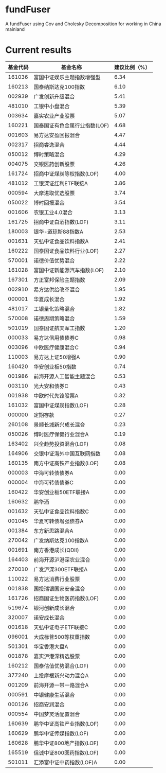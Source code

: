 # fundFuser
A fundFuser using Cov and Cholesky Decomposition for working in China mainland

# Current results
|基金代码|基金名称|建议比例（%）|
|----|----|----|
| 161036 | 富国中证娱乐主题指数增强型         |  6.34 |
| 160213 | 国泰纳斯达克100指数                |  6.10 |
| 002939 | 广发创新升级混合                   |  5.41 |
| 481010 | 工银中小盘混合                     |  5.39 |
| 003634 | 嘉实农业产业股票                   |  5.07 |
| 160221 | 国泰国证有色金属行业指数(LOF)      |  4.68 |
| 001603 | 易方达安盈回报混合                 |  4.47 |
| 002317 | 招商睿逸混合                       |  4.44 |
| 050012 | 博时策略混合                       |  4.29 |
| 004075 | 交银医药创新股票                   |  4.26 |
| 161724 | 招商中证煤炭等权指数(LOF)          |  4.00 |
| 481012 | 工银深证红利ETF联接A               |  3.86 |
| 000594 | 大摩进取优选股票                   |  3.74 |
| 050022 | 博时回报混合                       |  3.54 |
| 001606 | 农银工业4.0混合                    |  3.13 |
| 161725 | 招商中证白酒指数(LOF)              |  3.11 |
| 180003 | 银华-道琼斯88指数A                 |  2.53 |
| 001631 | 天弘中证食品饮料指数A              |  2.41 |
| 160222 | 国泰国证食品饮料行业(LOF)          |  2.27 |
| 570001 | 诺德价值优势混合                   |  2.22 |
| 161028 | 富国中证新能源汽车指数(LOF)        |  2.10 |
| 167301 | 方正富邦保险主题指数               |  2.09 |
| 002910 | 易方达供给改革混合                 |  1.95 |
| 000001 | 华夏成长混合                       |  1.92 |
| 481017 | 工银量化策略混合                   |  1.82 |
| 570008 | 诺德周期策略混合                   |  1.59 |
| 501019 | 国泰国证航天军工指数               |  1.20 |
| 000033 | 易方达信用债债券C                  |  0.98 |
| 003096 | 中欧医疗健康混合C                  |  0.94 |
| 110003 | 易方达上证50增强A                  |  0.90 |
| 160420 | 华安创业板50指数                   |  0.74 |
| 001986 | 前海开源人工智能主题混合           |  0.53 |
| 003110 | 光大安和债券C                      |  0.43 |
| 001938 | 中欧时代先锋股票A                  |  0.32 |
| 161032 | 富国中证煤炭指数(LOF)              |  0.28 |
| 000000 | 定期存款                           |  0.27 |
| 260108 | 景顺长城新兴成长混合               |  0.23 |
| 050026 | 博时医疗保健行业混合A              |  0.19 |
| 163402 | 兴全趋势投资混合(LOF)              |  0.08 |
| 164906 | 交银中证海外中国互联网指数         |  0.08 |
| 160135 | 南方中证高铁产业指数(LOF)          |  0.08 |
| 000003 | 中海可转债债券A                    |  0.00 |
| 000004 | 中海可转债债券C                    |  0.00 |
| 160422 | 华安创业板50ETF联接A               |  0.00 |
| 160632 | 鹏华酒                             |  0.00 |
| 001632 | 天弘中证食品饮料指数C              |  0.00 |
| 001045 | 华夏可转债增强债券A                |  0.00 |
| 001384 | 东方新思路混合A                    |  0.00 |
| 270042 | 广发纳斯达克100指数A               |  0.00 |
| 001691 | 南方香港成长(QDII)                 |  0.00 |
| 164403 | 前海开源沪港深农业混合             |  0.00 |
| 270010 | 广发沪深300ETF联接A                |  0.00 |
| 110022 | 易方达消费行业股票                 |  0.00 |
| 001838 | 国投瑞银国家安全混合               |  0.00 |
| 161726 | 招商国证生物医药指数(LOF)          |  0.00 |
| 519674 | 银河创新成长混合                   |  0.00 |
| 320007 | 诺安成长混合                       |  0.00 |
| 001618 | 天弘中证电子ETF联接C               |  0.00 |
| 096001 | 大成标普500等权重指数              |  0.00 |
| 501301 | 华宝香港大盘A                      |  0.00 |
| 001878 | 嘉实沪港深精选股票                 |  0.00 |
| 160212 | 国泰估值优势混合(LOF)              |  0.00 |
| 377240 | 上投摩根新兴动力混合A              |  0.00 |
| 001209 | 前海开源一带一路混合A              |  0.00 |
| 000591 | 中银健康生活混合                   |  0.00 |
| 000126 | 招商安润混合                       |  0.00 |
| 000554 | 中国梦灵活配置混合                 |  0.00 |
| 160639 | 鹏华中证高铁产业指数(LOF)          |  0.00 |
| 160629 | 鹏华中证传媒指数(LOF)              |  0.00 |
| 160628 | 鹏华中证800地产指数(LOF)           |  0.00 |
| 165519 | 信诚中证800医药指数(LOF)           |  0.00 |
| 501011 | 汇添富中证中药指数(LOF)A           |  0.00 |
